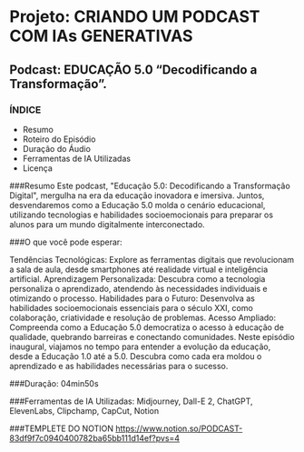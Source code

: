 # Projeto: CRIANDO UM PODCAST COM IAs GENERATIVAS

## Podcast: EDUCAÇÃO 5.0 “Decodificando a Transformação”.

### ÍNDICE
* Resumo
* Roteiro do Episódio
* Duração do Áudio
* Ferramentas de IA Utilizadas
* Licença

###Resumo
Este podcast, "Educação 5.0: Decodificando a Transformação Digital", mergulha na era da educação inovadora e imersiva. Juntos, desvendaremos como a Educação 5.0 molda o cenário educacional, utilizando tecnologias e habilidades socioemocionais para preparar os alunos para um mundo digitalmente interconectado.

###O que você pode esperar:

Tendências Tecnológicas: Explore as ferramentas digitais que revolucionam a sala de aula, desde smartphones até realidade virtual e inteligência artificial.
Aprendizagem Personalizada: Descubra como a tecnologia personaliza o aprendizado, atendendo às necessidades individuais e otimizando o processo.
Habilidades para o Futuro: Desenvolva as habilidades socioemocionais essenciais para o século XXI, como colaboração, criatividade e resolução de problemas.
Acesso Ampliado: Compreenda como a Educação 5.0 democratiza o acesso à educação de qualidade, quebrando barreiras e conectando comunidades.
Neste episódio inaugural, viajamos no tempo para entender a evolução da educação, desde a Educação 1.0 até a 5.0. Descubra como cada era moldou o aprendizado e as habilidades necessárias para o sucesso.

###Duração: 04min50s

###Ferramentas de IA Utilizadas: Midjourney, Dall-E 2, ChatGPT, ElevenLabs, Clipchamp, CapCut, Notion

###TEMPLETE DO NOTION
https://www.notion.so/PODCAST-83df9f7c0940400782ba65bb111d14ef?pvs=4

